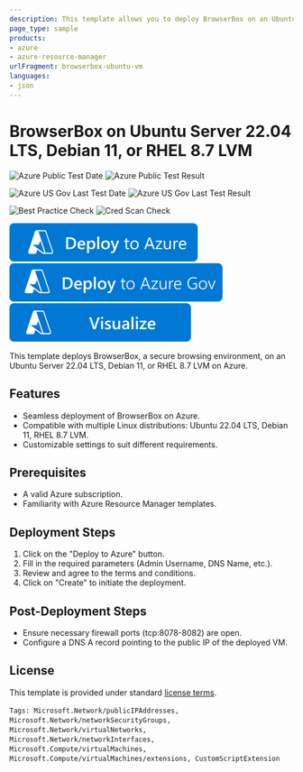 ```yaml
---
description: This template allows you to deploy BrowserBox on an Ubuntu Server 22.04 LTS, Debian 11, or RHEL 8.7 LVM on Azure.
page_type: sample
products:
- azure
- azure-resource-manager
urlFragment: browserbox-ubuntu-vm
languages:
- json
---
```

# BrowserBox on Ubuntu Server 22.04 LTS, Debian 11, or RHEL 8.7 LVM

![Azure Public Test Date](https://azurequickstartsservice.blob.core.windows.net/badges/application-workloads/dosyago/browserbox/PublicLastTestDate.svg)
![Azure Public Test Result](https://azurequickstartsservice.blob.core.windows.net/badges/application-workloads/dosyago/browserbox/PublicDeployment.svg)

![Azure US Gov Last Test Date](https://azurequickstartsservice.blob.core.windows.net/badges/application-workloads/dosyago/browserbox/FairfaxLastTestDate.svg)
![Azure US Gov Last Test Result](https://azurequickstartsservice.blob.core.windows.net/badges/application-workloads/dosyago/browserbox/FairfaxDeployment.svg)

![Best Practice Check](https://azurequickstartsservice.blob.core.windows.net/badges/application-workloads/dosyago/browserbox/BestPracticeResult.svg)
![Cred Scan Check](https://azurequickstartsservice.blob.core.windows.net/badges/application-workloads/dosyago/browserbox/CredScanResult.svg)

[![Deploy To Azure](https://raw.githubusercontent.com/Azure/azure-quickstart-templates/master/1-CONTRIBUTION-GUIDE/images/deploytoazure.svg?sanitize=true)](https://portal.azure.com/#create/Microsoft.Template/uri/https%3A%2F%2Fraw.githubusercontent.com%2FBrowserBox%2FBrowserBox%2Fblob%2Fboss%2Fspread-channels%2Fazure%2Fdosyago%2Fbrowserbox%2Fazuredeploy.json/createUIDefinitionUri/https%3A%2F%2Fraw.githubusercontent.com%2FBrowserBox%2FBrowserBox%2Fboss%2Fspread-channels%2Fazure%2Fdosyago%2Fbrowserbox%2FcreateUiDefinition.json)
[![Deploy To Azure US Gov](https://raw.githubusercontent.com/Azure/azure-quickstart-templates/master/1-CONTRIBUTION-GUIDE/images/deploytoazuregov.svg?sanitize=true)](https://portal.azure.com/#create/Microsoft.Template/uri/https%3A%2F%2Fraw.githubusercontent.com%2FBrowserBox%2FBrowserBox%2Fblob%2Fboss%2Fspread-channels%2Fazure%2Fdosyago%2Fbrowserbox%2Fazuredeploy.json/createUIDefinitionUri/https%3A%2F%2Fraw.githubusercontent.com%2FBrowserBox%2FBrowserBox%2Fboss%2Fspread-channels%2Fazure%2Fdosyago%2Fbrowserbox%2FcreateUiDefinition.json)
[![Visualize](https://raw.githubusercontent.com/Azure/azure-quickstart-templates/master/1-CONTRIBUTION-GUIDE/images/visualizebutton.svg?sanitize=true)](http://armviz.io/#/?load=https%3A%2F%2Fraw.githubusercontent.com%2Fdosyago%2Fazure-quickstart-templates%2Fadd-browserbox%2Fbrowserbox-ubuntu-vm%2Fazuredeploy.json)

This template deploys BrowserBox, a secure browsing environment, on an Ubuntu Server 22.04 LTS, Debian 11, or RHEL 8.7 LVM on Azure. 

## Features
- Seamless deployment of BrowserBox on Azure.
- Compatible with multiple Linux distributions: Ubuntu 22.04 LTS, Debian 11, RHEL 8.7 LVM.
- Customizable settings to suit different requirements.

## Prerequisites
- A valid Azure subscription.
- Familiarity with Azure Resource Manager templates.

## Deployment Steps
1. Click on the "Deploy to Azure" button.
2. Fill in the required parameters (Admin Username, DNS Name, etc.).
3. Review and agree to the terms and conditions.
4. Click on "Create" to initiate the deployment.

## Post-Deployment Steps
- Ensure necessary firewall ports (tcp:8078-8082) are open.
- Configure a DNS A record pointing to the public IP of the deployed VM.

## License
This template is provided under standard [license terms](https://link-to-license).

`Tags: Microsoft.Network/publicIPAddresses, Microsoft.Network/networkSecurityGroups, Microsoft.Network/virtualNetworks, Microsoft.Network/networkInterfaces, Microsoft.Compute/virtualMachines, Microsoft.Compute/virtualMachines/extensions, CustomScriptExtension`

